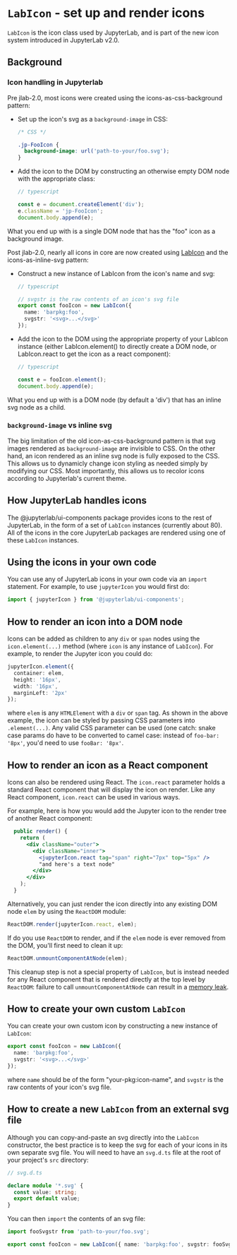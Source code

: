 # `LabIcon` - set up and render icons

`LabIcon` is the icon class used by JupyterLab, and is part of the new icon system introduced in JupyterLab v2.0.

## Background

### Icon handling in Jupyterlab

Pre jlab-2.0, most icons were created using the icons-as-css-background pattern:

- Set up the icon's svg as a `background-image` in CSS:

  ```css
  /* CSS */

  .jp-FooIcon {
    background-image: url('path-to-your/foo.svg');
  }
  ```

- Add the icon to the DOM by constructing an otherwise empty DOM node with the appropriate class:

  ```typescript
  // typescript

  const e = document.createElement('div');
  e.className = 'jp-FooIcon';
  document.body.append(e);
  ```

What you end up with is a single DOM node that has the "foo" icon as a background image.

Post jlab-2.0, nearly all icons in core are now created using [LabIcon](https://github.com/jupyterlab/jupyterlab/blob/f0153e0258b32674c9aec106383ddf7b618cebab/packages/ui-components/src/icon/labicon.tsx) and the icons-as-inline-svg pattern:

- Construct a new instance of LabIcon from the icon's name and svg:

  ```typescript
  // typescript

  // svgstr is the raw contents of an icon's svg file
  export const fooIcon = new LabIcon({
    name: 'barpkg:foo',
    svgstr: '<svg>...</svg>'
  });
  ```

- Add the icon to the DOM using the appropriate property of your LabIcon instance (either LabIcon.element() to directly create a DOM node, or LabIcon.react to get the icon as a react component):

  ```typescript
  // typescript

  const e = fooIcon.element();
  document.body.append(e);
  ```

What you end up with is a DOM node (by default a 'div') that has an inline svg node as a child.

### `background-image` vs inline svg

The big limitation of the old icon-as-css-background pattern is that svg images rendered as `background-image` are invisible to CSS. On the other hand, an icon rendered as an inline svg node is fully exposed to the CSS. This allows us to dynamicly change icon styling as needed simply by modifying our CSS. Most importantly, this allows us to recolor icons according to Jupyterlab's current theme.

## How JupyterLab handles icons

The @jupyterlab/ui-components package provides icons to the rest of JupyterLab, in the form of a set of `LabIcon` instances (currently about 80). All of the icons in the core JupyterLab packages are rendered using one of these `LabIcon` instances.

## Using the icons in your own code

You can use any of JupyterLab icons in your own code via an `import` statement. For example, to use `jupyterIcon` you would first do:

```typescript
import { jupyterIcon } from '@jupyterlab/ui-components';
```

## How to render an icon into a DOM node

Icons can be added as children to any `div` or `span` nodes using the `icon.element(...)` method (where `icon` is any instance of `LabIcon`). For example, to render the Jupyter icon you could do:

```typescript
jupyterIcon.element({
  container: elem,
  height: '16px',
  width: '16px',
  marginLeft: '2px'
});
```

where `elem` is any `HTMLElement` with a `div` or `span` tag. As shown in the above example, the icon can be styled by passing CSS parameters into `.element(...)`. Any valid CSS parameter can be used (one catch: snake case params do have to be converted to camel case: instead of `foo-bar: '8px'`, you'd need to use `fooBar: '8px'`.

## How to render an icon as a React component

Icons can also be rendered using React. The `icon.react` parameter holds a standard React component that will display the icon on render. Like any React component, `icon.react` can be used in various ways.

For example, here is how you would add the Jupyter icon to the render tree of another React component:

```jsx
  public render() {
    return (
      <div className="outer">
        <div className="inner">
          <jupyterIcon.react tag="span" right="7px" top="5px" />
          "and here's a text node"
        </div>
      </div>
    );
  }
```

Alternatively, you can just render the icon directly into any existing DOM node `elem` by using the `ReactDOM` module:

```typescript
ReactDOM.render(jupyterIcon.react, elem);
```

If do you use `ReactDOM` to render, and if the `elem` node is ever removed from the DOM, you'll first need to clean it up:

```typescript
ReactDOM.unmountComponentAtNode(elem);
```

This cleanup step is not a special property of `LabIcon`, but is instead needed for any React component that is rendered directly at the top level by `ReactDOM`: failure to call `unmountComponentAtNode` can result in a [memory leak](https://stackoverflow.com/a/48198011/425458).

## How to create your own custom `LabIcon`

You can create your own custom icon by constructing a new instance of `LabIcon`:

```typescript
export const fooIcon = new LabIcon({
  name: 'barpkg:foo',
  svgstr: '<svg>...</svg>'
});
```

where `name` should be of the form "your-pkg:icon-name", and `svgstr` is the raw contents of your icon's svg file.

## How to create a new `LabIcon` from an external svg file

Although you can copy-and-paste an svg directly into the `LabIcon` constructor, the best practice is to keep the svg for each of your icons in its own separate svg file. You will need to have an `svg.d.ts` file at the root of your project's `src` directory:

```typescript
// svg.d.ts

declare module '*.svg' {
  const value: string;
  export default value;
}
```

You can then `import` the contents of an svg file:

```typescript
import fooSvgstr from 'path-to-your/foo.svg';

export const fooIcon = new LabIcon({ name: 'barpkg:foo', svgstr: fooSvgstr });
```
